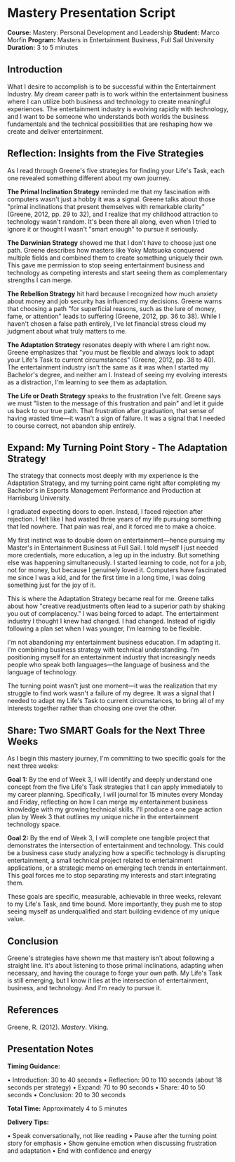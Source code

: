 
# Mastery Presentation Script

**Course:** Mastery: Personal Development and Leadership
**Student:** Marco Morfin
**Program:** Masters in Entertainment Business, Full Sail University
**Duration:** 3 to 5 minutes

## Introduction

What I desire to accomplish is to be successful within the Entertainment Industry. My dream career path is to work within the entertainment business where I can utilize both business and technology to create meaningful experiences. The entertainment industry is evolving rapidly with technology, and I want to be someone who understands both worlds the business fundamentals and the technical possibilities that are reshaping how we create and deliver entertainment.

## Reflection: Insights from the Five Strategies

As I read through Greene's five strategies for finding your Life's Task, each one revealed something different about my own journey.

**The Primal Inclination Strategy** reminded me that my fascination with computers wasn't just a hobby it was a signal. Greene talks about those "primal inclinations that present themselves with remarkable clarity" (Greene, 2012, pp. 29 to 32), and I realize that my childhood attraction to technology wasn't random. It's been there all along, even when I tried to ignore it or thought I wasn't "smart enough" to pursue it seriously.

**The Darwinian Strategy** showed me that I don't have to choose just one path. Greene describes how masters like Yoky Matsuoka conquered multiple fields and combined them to create something uniquely their own. This gave me permission to stop seeing entertainment business and technology as competing interests and start seeing them as complementary strengths I can merge.

**The Rebellion Strategy** hit hard because I recognized how much anxiety about money and job security has influenced my decisions. Greene warns that choosing a path "for superficial reasons, such as the lure of money, fame, or attention" leads to suffering (Greene, 2012, pp. 36 to 38). While I haven't chosen a false path entirely, I've let financial stress cloud my judgment about what truly matters to me.

**The Adaptation Strategy** resonates deeply with where I am right now. Greene emphasizes that "you must be flexible and always look to adapt your Life's Task to current circumstances" (Greene, 2012, pp. 38 to 40). The entertainment industry isn't the same as it was when I started my Bachelor's degree, and neither am I. Instead of seeing my evolving interests as a distraction, I'm learning to see them as adaptation.

**The Life or Death Strategy** speaks to the frustration I've felt. Greene says we must "listen to the message of this frustration and pain" and let it guide us back to our true path. That frustration after graduation, that sense of having wasted time—it wasn't a sign of failure. It was a signal that I needed to course correct, not abandon ship entirely.

## Expand: My Turning Point Story - The Adaptation Strategy

The strategy that connects most deeply with my experience is the Adaptation Strategy, and my turning point came right after completing my Bachelor's in Esports Management Performance and Production at Harrisburg University.

I graduated expecting doors to open. Instead, I faced rejection after rejection. I felt like I had wasted three years of my life pursuing something that led nowhere. That pain was real, and it forced me to make a choice.

My first instinct was to double down on entertainment—hence pursuing my Master's in Entertainment Business at Full Sail. I told myself I just needed more credentials, more education, a leg up in the industry. But something else was happening simultaneously. I started learning to code, not for a job, not for money, but because I genuinely loved it. Computers have fascinated me since I was a kid, and for the first time in a long time, I was doing something just for the joy of it.

This is where the Adaptation Strategy became real for me. Greene talks about how "creative readjustments often lead to a superior path by shaking you out of complacency." I was being forced to adapt. The entertainment industry I thought I knew had changed. I had changed. Instead of rigidly following a plan set when I was younger, I'm learning to be flexible.

I'm not abandoning my entertainment business education. I'm adapting it. I'm combining business strategy with technical understanding. I'm positioning myself for an entertainment industry that increasingly needs people who speak both languages—the language of business and the language of technology.

The turning point wasn't just one moment—it was the realization that my struggle to find work wasn't a failure of my degree. It was a signal that I needed to adapt my Life's Task to current circumstances, to bring all of my interests together rather than choosing one over the other.

## Share: Two SMART Goals for the Next Three Weeks

As I begin this mastery journey, I'm committing to two specific goals for the next three weeks:

**Goal 1:** By the end of Week 3, I will identify and deeply understand one concept from the five Life's Task strategies that I can apply immediately to my career planning. Specifically, I will journal for 15 minutes every Monday and Friday, reflecting on how I can merge my entertainment business knowledge with my growing technical skills. I'll produce a one page action plan by Week 3 that outlines my unique niche in the entertainment technology space.

**Goal 2:** By the end of Week 3, I will complete one tangible project that demonstrates the intersection of entertainment and technology. This could be a business case study analyzing how a specific technology is disrupting entertainment, a small technical project related to entertainment applications, or a strategic memo on emerging tech trends in entertainment. This goal forces me to stop separating my interests and start integrating them.

These goals are specific, measurable, achievable in three weeks, relevant to my Life's Task, and time bound. More importantly, they push me to stop seeing myself as underqualified and start building evidence of my unique value.

## Conclusion

Greene's strategies have shown me that mastery isn't about following a straight line. It's about listening to those primal inclinations, adapting when necessary, and having the courage to forge your own path. My Life's Task is still emerging, but I know it lies at the intersection of entertainment, business, and technology. And I'm ready to pursue it.

## References

Greene, R. (2012). *Mastery*. Viking.

## Presentation Notes

**Timing Guidance:**

• Introduction: 30 to 40 seconds
• Reflection: 90 to 110 seconds (about 18 seconds per strategy)
• Expand: 70 to 90 seconds
• Share: 40 to 50 seconds
• Conclusion: 20 to 30 seconds

**Total Time:** Approximately 4 to 5 minutes

**Delivery Tips:**

• Speak conversationally, not like reading
• Pause after the turning point story for emphasis
• Show genuine emotion when discussing frustration and adaptation
• End with confidence and energy